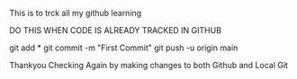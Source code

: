 This is to trck all my github learning

DO THIS WHEN CODE IS ALREADY TRACKED IN GITHUB

git add *
git commit -m "First Commit"
git push -u origin main

Thankyou
Checking Again by making changes to both Github and Local Git
